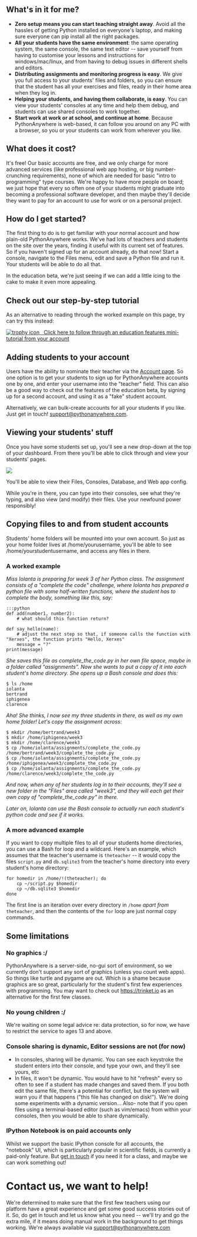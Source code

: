 
<!--
.. title: PythonAnywhere Education beta
.. slug: Education
.. date: 2015-05-13 14:35:28 UTC+01:00
.. tags:
.. category:
.. link:
.. description:
.. type: text
-->




## What's in it for me?


  * **Zero setup means you can start teaching straight away**. Avoid all the hassles of getting Python installed on everyone's laptop, and making sure everyone can pip install all the right packages.
  * **All your students have the same environment**: the same operating system, the same console, the same text editor -- save yourself from having to customise your lessons and instructions for windows/mac/linux, and from having to debug issues in different shells and editors.
  * **Distributing assignments and monitoring progress is easy**. We give you full access to your students' files and folders, so you can ensure that the student has all your exercises and files, ready in their home area when they log in.
  * **Helping your students, and having them collaborate, is easy**. You can view your students' consoles at any time and help them debug, and students can use shared consoles to work together.
  * **Start work at work or at school, and continue at home**. Because PythonAnywhere is web-based, it can follow you around on any PC with a browser, so you or your students can work from wherever you like.


## What does it cost?


It's free! Our basic accounts are free, and we only charge for more advanced services (like professional web app hosting, or big number-crunching requirements), none of which are needed for basic "intro to programming" type courses. We're happy to have more people on board; we just hope that every so often one of your students might graduate into becoming a professional software developer, and then maybe they'll decide they want to pay for an account to use for work or on a personal project.


## How do I get started?


The first thing to do is to get familiar with your normal account and how plain-old PythonAnywhere works. We've had lots of teachers and students on the site over the years, finding it useful with its current set of features. So if you haven't signed up for an account already, do that now! Start a console, navigate to the Files menu, edit and save a Python file and run it. Your students will be able to do all that.

In the education beta, we're just seeing if we can add a little icing to the cake to make it even more appealing.


## Check out our step-by-step tutorial

As an alternative to reading through the worked example on this page, try can try this instead:

<a href="https://www.pythonanywhere.com/task_helpers/start/6-education/" class="btn">
    <img alt="trophy icon" src="https://www.pythonanywhere.com/static/glyphicons/glyphicons_074_cup@2x.png">
    &nbsp;
    Click here to follow through an education features mini-tutorial from your account
</a>


## Adding students to your account


Users have the ability to nominate their teacher via the [Account page](https://www.pythonanywhere.com/account). So one option is to get your students to sign up for PythonAnywhere accounts one by one, and enter your username into the "teacher" field. This can also be a good way to check out the features of the education beta, by signing up for a second account, and using it as a "fake" student account.

Alternatively, we can bulk-create accounts for all your students if you like. Just get in touch! [support@pythonanywhere.com](mailto:support@pythonanywhere.com).


## Viewing your students' stuff


Once you have some students set up, you'll see a new drop-down at the top of your dashboard. From there you'll be able to click through and view your students' pages.

![](/students_dropdown.png)

You'll be able to view their Files, Consoles, Database, and Web app config.

While you're in there, you can type into their consoles, see what they're typing, and also view (and modify) their files. Use your newfound power responsibly!


## Copying files to and from student accounts


Students' home folders will be mounted into your own account. So just as your home folder lives at /home/yourusername, you'll be able to see /home/yourstudentusername, and access any files in there.


### A worked example


*Miss Iolanta is preparing for week 3 of her Python class. The assignment consists of a "complete the code" challenge, where Iolanta has prepared a python file with some half-written functions, where the student has to complete the body, something like this, say:*

    :::python
    def add(number1, number2):
        # what should this function return?

    def say_hello(name):
        # adjust the next step so that, if someone calls the function with "Xerxes", the function prints "Hello, Xerxes"
        message = "?"
    print(message)



*She saves this file as complete_the_code.py in her own file space, maybe in a folder called "assignments". Now she wants to put a copy of it into each student's home directory. She opens up a Bash console and does this:*

    $ ls /home
    iolanta
    bertrand
    iphigenea
    clarence



*Aha! She thinks, I now see my three students in there, as well as my own home folder! Let's copy the assignment across:*

    $ mkdir /home/bertrand/week3
    $ mkdir /home/iphigenea/week3
    $ mkdir /home/clarence/week3
    $ cp /home/iolanta/assignments/complete_the_code.py /home/bertrand/week3/complete_the_code.py
    $ cp /home/iolanta/assignments/complete_the_code.py /home/iphigenea/week3/complete_the_code.py
    $ cp /home/iolanta/assignments/complete_the_code.py /home/clarence/week3/complete_the_code.py



*And now, when any of her students log in to their accounts, they'll see a new folder in the "Files" area called "week3", and they will each get their own copy of "complete_the_code.py" in there.*

*Later on, Iolanta can use the Bash console to actually run each student's python code and see if it works.*

### A more advanced example

If you want to copy multiple files to all of your students home directories, you
can use a Bash for loop and a wildcard.  Here's an example, which assumes that
the teacher's username is `theteacher` -- it would copy the files `script.py` and
`db.sqlite3` from the teacher's home directory into every student's home directory:

    for homedir in /home/!(theteacher); do
        cp ~/script.py $homedir
        cp ~/db.sqlite3 $homedir
    done

The first line is an iteration over every directory in `/home` *apart from* `theteacher`,
and then the contents of the `for` loop are just normal copy commands.


## Some limitations



### No graphics :/


PythonAnywhere is a server-side, no-gui sort of environment, so we currently don't support any sort of graphics (unless you count web apps). So things like turtle and pygame are out. Which is a shame because graphics are so great, particularly for the student's first few experiences with programming. You may want to check out <https://trinket.io> as an alternative for the first few classes.


### No young children :/


We're waiting on some legal advice re: data protection, so for now, we have to restrict the service to ages 13 and above.


### Console sharing is dynamic, Editor sessions are not (for now)


  * In consoles, sharing will be dynamic. You can see each keystroke the student enters into their console, and type your own, and they'll see yours, etc
  * In files, it won't be dynamic. You would have to hit "refresh" every so often to see if a student has made changes and saved them. If you both edit the same file, there's a potential for conflict, but the system will warn you if that happens ("this file has changed on disk!"). We're doing some experiments with a dynamic version... Also- note that if you open files using a terminal-based editor (such as vim/emacs) from within your consoles, then you would be able to share dynamically.


### IPython Notebook is on paid accounts only


Whilst we support the basic IPython console for all accounts, the "notebook" UI, which is particularly popular in scientific fields, is currently a paid-only feature.  But [get in touch](mailto:support@pythonanywhere.com) if you need it for a class, and maybe we can work something out!


# Contact us, we want to help!


We're determined to make sure that the first few teachers using our platform have a great experience and get some good success stories out of it. So, do get in touch and let us know what you need -- we'll try and go the extra mile, if it means doing manual work in the background to get things working. We're always available via [support@pythonanywhere.com](mailto:support@pythonanywhere.com)

